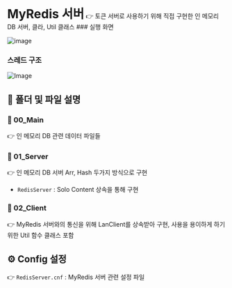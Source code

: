 <h1 style="display:inline">MyRedis 서버</h1> 👉 토큰 서버로 사용하기 위해 직접 구현한 인 메모리 DB 서버, 클라, Util 클래스
### 실행 화면

![image](https://github.com/user-attachments/assets/59522ba2-a22d-4db0-a41e-2ed795d55bbc)
### 스레드 구조
![Image](https://github.com/user-attachments/assets/507380fc-6c8e-4890-b891-ef11fd2f6613)
## 📂 폴더 및 파일 설명
  ### 📄 00_Main 
 👉 인 메모리 DB 관련 데이터 파일들

### 📄 01_Server
 👉 인 메모리 DB 서버 Arr, Hash 두가지 방식으로 구현
- `RedisServer` : Solo Content 상속을 통해 구현
### 📄 02_Client
 👉  MyRedis 서버와의 통신을 위해 LanClient를 상속받아 구현, 사용을 용이하게 하기 위한 Util 함수 클래스 포함

## ⚙️ Config 설정
👉 `RedisServer.cnf` : MyRedis 서버 관련 설정 파일



